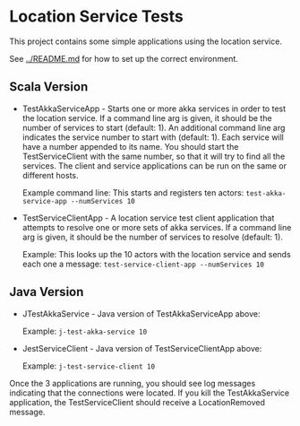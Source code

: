 Location Service Tests
======================

This project contains some simple applications using the location service.

See [../README.md](../README.md) for how to set up the correct environment.

Scala Version
-------------

* TestAkkaServiceApp - Starts one or more akka services in order to test the location service.
  If a command line arg is given, it should be the number of services to start (default: 1).
  An additional command line arg indicates the service number to start with (default: 1).
  Each service will have a number appended to its name.
  You should start the TestServiceClient with the same number, so that it
  will try to find all the services.
  The client and service applications can be run on the same or different hosts.
  
  Example command line: This starts and registers ten actors: 
  `test-akka-service-app --numServices 10`

* TestServiceClientApp - A location service test client application that attempts to resolve one or more sets of
  akka services. If a command line arg is given, it should be the number of services to resolve (default: 1).
  
  Example: This looks up the 10 actors with the location service and sends each one a message: 
  `test-service-client-app --numServices 10`

Java Version
------------

* JTestAkkaService - Java version of TestAkkaServiceApp above:

  Example: `j-test-akka-service 10`

* JestServiceClient - Java version of TestServiceClientApp above:

  Example: `j-test-service-client 10`

Once the 3 applications are running, you should see log messages indicating that the connections were located.
If you kill the TestAkkaService application, the TestServiceClient should receive a LocationRemoved message.
